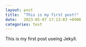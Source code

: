 ```yaml
---
layout: post
title:  "This is my first post!"
date:   2023-05-07 17:13:03 +0900
categories: test
---
```

This is my first post useing Jekyll.
